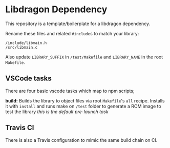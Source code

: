 # Libdragon Dependency

This repository is a template/boilerplate for a libdragon dependency.

Rename these files and related `#include`s to match your library:

    /include/libmain.h
    /src/libmain.c

Also update `LIBRARY_SUFFIX` in `/test/Makefile` and `LIBRARY_NAME` in the root `Makefile`.

## VSCode tasks

There are four basic vscode tasks which map to npm scripts;

**build:** Builds the library to object files via root `Makefile`'s `all` recipe. Installs it with `install` and runs make on `/test` folder to generate a ROM image to test the library _this is the default pre-launch task_

## Travis CI

There is also a Travis configuration to mimic the same build chain on CI.
